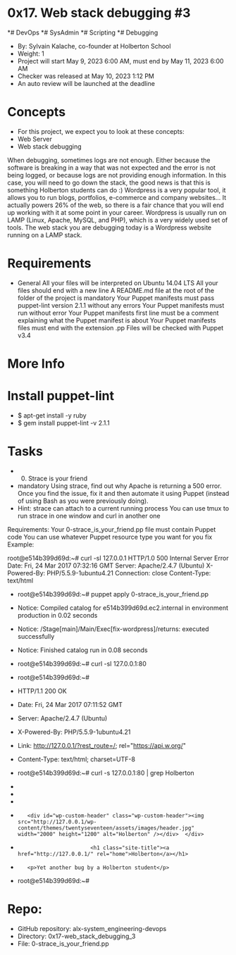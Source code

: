 # 0x17. Web stack debugging #3
*# DevOps
*# SysAdmin
*# Scripting
*# Debugging
* By: Sylvain Kalache, co-founder at Holberton School
* Weight: 1
* Project will start May 9, 2023 6:00 AM, must end by May 11, 2023 6:00 AM
* Checker was released at May 10, 2023 1:12 PM
* An auto review will be launched at the deadline

# Concepts
* For this project, we expect you to look at these concepts:
* Web Server
* Web stack debugging

When debugging, sometimes logs are not enough. Either because the software is breaking in a way that was not expected and the error is not being logged, or because logs are not providing enough information. In this case, you will need to go down the stack, the good news is that this is something Holberton students can do :)
Wordpress is a very popular tool, it allows you to run blogs, portfolios, e-commerce and company websites… It actually powers 26% of the web, so there is a fair chance that you will end up working with it at some point in your career.
Wordpress is usually run on LAMP (Linux, Apache, MySQL, and PHP), which is a very widely used set of tools.
The web stack you are debugging today is a Wordpress website running on a LAMP stack.

# Requirements
* General
All your files will be interpreted on Ubuntu 14.04 LTS
All your files should end with a new line
A README.md file at the root of the folder of the project is mandatory
Your Puppet manifests must pass puppet-lint version 2.1.1 without any errors
Your Puppet manifests must run without error
Your Puppet manifests first line must be a comment explaining what the Puppet manifest is about
Your Puppet manifests files must end with the extension .pp
Files will be checked with Puppet v3.4

# More Info
# Install puppet-lint
* $ apt-get install -y ruby
* $ gem install puppet-lint -v 2.1.1

# Tasks
* 0. Strace is your friend
* mandatory
Using strace, find out why Apache is returning a 500 error. Once you find the issue, fix it and then automate it using Puppet (instead of using Bash as you were previously doing).
* Hint:
strace can attach to a current running process
You can use tmux to run strace in one window and curl in another one

Requirements:
Your 0-strace_is_your_friend.pp file must contain Puppet code
You can use whatever Puppet resource type you want for you fix
Example:

root@e514b399d69d:~# curl -sI 127.0.0.1
HTTP/1.0 500 Internal Server Error
Date: Fri, 24 Mar 2017 07:32:16 GMT
Server: Apache/2.4.7 (Ubuntu)
X-Powered-By: PHP/5.5.9-1ubuntu4.21
Connection: close
Content-Type: text/html

* root@e514b399d69d:~# puppet apply 0-strace_is_your_friend.pp
* Notice: Compiled catalog for e514b399d69d.ec2.internal in environment production in 0.02 seconds
* Notice: /Stage[main]/Main/Exec[fix-wordpress]/returns: executed successfully
* Notice: Finished catalog run in 0.08 seconds
* root@e514b399d69d:~# curl -sI 127.0.0.1:80
* root@e514b399d69d:~#
* HTTP/1.1 200 OK
* Date: Fri, 24 Mar 2017 07:11:52 GMT
* Server: Apache/2.4.7 (Ubuntu)
* X-Powered-By: PHP/5.5.9-1ubuntu4.21
* Link: <http://127.0.0.1/?rest_route=/>; rel="https://api.w.org/"
* Content-Type: text/html; charset=UTF-8

* root@e514b399d69d:~# curl -s 127.0.0.1:80 | grep Holberton
* <title>Holberton &#8211; Just another WordPress site</title>
* <link rel="alternate" type="application/rss+xml" title="Holberton &raquo; Feed" href="http://127.0.0.1/?feed=rss2" />
* <link rel="alternate" type="application/rss+xml" title="Holberton &raquo; Comments Feed" href="http://127.0.0.1/?feed=comments-rss2" />
*        <div id="wp-custom-header" class="wp-custom-header"><img src="http://127.0.0.1/wp-content/themes/twentyseventeen/assets/images/header.jpg" width="2000" height="1200" alt="Holberton" /></div>  </div>
*                            <h1 class="site-title"><a href="http://127.0.0.1/" rel="home">Holberton</a></h1>
*        <p>Yet another bug by a Holberton student</p>
* root@e514b399d69d:~#
# Repo:
* GitHub repository: alx-system_engineering-devops
* Directory: 0x17-web_stack_debugging_3
* File: 0-strace_is_your_friend.pp
